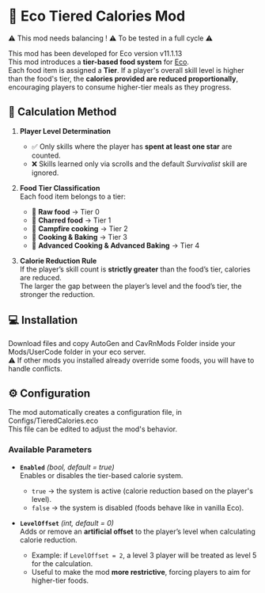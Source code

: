 # 🍅​ Eco Tiered Calories Mod

⚠️ This mod needs balancing ! ⚠️ To be tested in a full cycle ⚠️

This mod has been developed for Eco version v11.1.13  
This mod introduces a **tier-based food system** for [Eco](https://www.strangeloopgames.com/eco/).  
Each food item is assigned a **Tier**. If a player's overall skill level is higher than the food's tier, the **calories provided are reduced proportionally**, encouraging players to consume higher-tier meals as they progress.

## 🧮 Calculation Method

1. **Player Level Determination**  
   - ✅ Only skills where the player has **spent at least one star** are counted.  
   - ❌ Skills learned only via scrolls and the default *Survivalist* skill are ignored.  

2. **Food Tier Classification**  
   Each food item belongs to a tier:  
   - 🌽 **Raw food** → Tier 0  
   - 🍖 **Charred food** → Tier 1  
   - 🥗 **Campfire cooking** → Tier 2  
   - 🍱 **Cooking & Baking** → Tier 3  
   - 🍔 **Advanced Cooking & Advanced Baking** → Tier 4  

3. **Calorie Reduction Rule**  
   If the player’s skill count is **strictly greater** than the food’s tier, calories are reduced.  
   The larger the gap between the player’s level and the food’s tier, the stronger the reduction.  

## 💻 Installation

Download files and copy AutoGen and CavRnMods Folder inside your Mods/UserCode folder in your eco server.  
⚠️​ If other mods you installed already override some foods, you will have to handle conflicts.  

## ⚙️ Configuration

The mod automatically creates a configuration file, in Configs/TieredCalories.eco   
This file can be edited to adjust the mod's behavior.  

### Available Parameters

- **`Enabled`** *(bool, default = true)*  
  Enables or disables the tier-based calorie system.  
  - `true` → the system is active (calorie reduction based on the player's level).  
  - `false` → the system is disabled (foods behave like in vanilla Eco).  

- **`LevelOffset`** *(int, default = 0)*  
  Adds or remove an **artificial offset** to the player’s level when calculating calorie reduction.  
  - Example: if `LevelOffset = 2`, a level 3 player will be treated as level 5 for the calculation.  
  - Useful to make the mod **more restrictive**, forcing players to aim for higher-tier foods.
